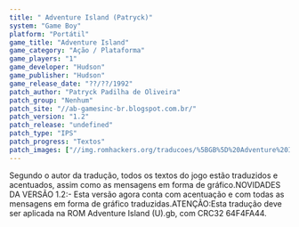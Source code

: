 ```yaml
---
title: " Adventure Island (Patryck)"
system: "Game Boy"
platform: "Portátil"
game_title: "Adventure Island"
game_category: "Ação / Plataforma"
game_players: "1"
game_developer: "Hudson"
game_publisher: "Hudson"
game_release_date: "??/??/1992"
patch_author: "Patryck Padilha de Oliveira"
patch_group: "Nenhum"
patch_site: "//ab-gamesinc-br.blogspot.com.br/"
patch_version: "1.2"
patch_release: "undefined"
patch_type: "IPS"
patch_progress: "Textos"
patch_images: ["//img.romhackers.org/traducoes/%5BGB%5D%20Adventure%20Island%20-%20Patryck%20-%201.png","//img.romhackers.org/traducoes/%5BGB%5D%20Adventure%20Island%20-%20Patryck%20-%202.png","//img.romhackers.org/traducoes/%5BGB%5D%20Adventure%20Island%20-%20Patryck%20-%203.png"]
---
```

Segundo o autor da tradução, todos os textos do jogo estão traduzidos e acentuados, assim como as mensagens em forma de gráfico.NOVIDADES DA VERSÃO 1.2:- Esta versão agora conta com acentuação e com todas as mensagens em forma de gráfico traduzidas.ATENÇÃO:Esta tradução deve ser aplicada na ROM Adventure Island (U).gb, com CRC32 64F4FA44.